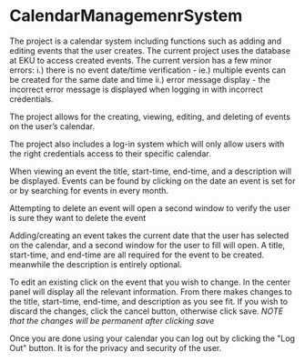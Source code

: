 # CalendarManagemenrSystem

The project is a calendar system including functions such as adding and editing events that the user creates.
The current project uses the database at EKU to access created events.
The current version has a few minor errors:
   i.) there is no event date/time verification - ie.) multiple events can be created for the same date and time
   ii.) error message display - the incorrect error message is displayed when logging in with incorrect credentials.

The project allows for the creating, viewing, editing, and deleting of events on the user’s calendar.

The project also includes a log-in system which will only allow users with the right credentials access to their specific calendar.

When viewing an event the title, start-time, end-time, and a description will be displayed.
Events can be found by clicking on the date an event is set for or by searching for events in every month.

Attempting to delete an event will open a second window to verify the user is sure they want to delete the event

Adding/creating an event takes the current date that the user has selected on the calendar, and a second window for the user to fill will open.
A title, start-time, and end-time are all required for the event to be created. meanwhile the description is entirely optional.

To edit an existing click on the event that you wish to change. In the center panel will display all the relevant information.
From there makes changes to the title, start-time, end-time, and description as you see fit. If you wish to discard the changes, click the cancel button, otherwise click save.
*NOTE that the changes will be permanent after clicking save*

Once you are done using your calendar you can log out by clicking the "Log Out" button. It is for the privacy and security of the user.
